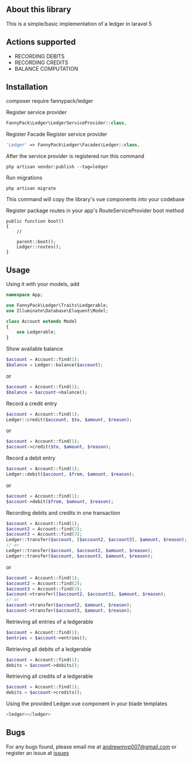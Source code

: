 ## About this library

This is a simple/basic implementation of a ledger in laravel 5

## Actions supported
- RECORDING DEBITS
- RECORDING CREDITS
- BALANCE COMPUTATION

## Installation
composer require fannypack/ledger

Register service provider
```php
FannyPack\Ledger\LedgerServiceProvider::class,
```
Register Facade
Register service provider
```php
'Ledger' => FannyPack\Ledger\Facades\Ledger::class,
```

After the service provider is registered run this command
```
php artisan vendor:publish --tag=ledger
```
Run migrations
```
php artisan migrate
```
This command will copy the library's vue components into your codebase

Register package routes in your app's RouteServiceProvider boot method
```
public function boot()
{
    //

    parent::boot();
    Ledger::routes();
}
```

## Usage
Using it with your models, add 
```php
namespace App;

use FannyPack\Ledger\Traits\Ledgerable;
use Illuminate\Database\Eloquent\Model;

class Account extends Model
{
    use Ledgerable;
}
```

Show available balance
```php
$account = Account::find(1);
$balance = Ledger::balance($account);
```
or
```php
$account = Account::find(1);
$balance = $account->balance();
```
Record a credit entry
```php
$account = Account::find(1);
Ledger::credit($account, $to, $amount, $reason);
```
or
```php
$account = Account::find(1);
$account->credit($to, $amount, $reason);
```
Record a debit entry
```php
$account = Account::find(1);
Ledger::debit($account, $from, $amount, $reason);
```
or
```php
$account = Account::find(1);
$account->debit($from, $amount, $reason);
```

Recording debits and credits in one transaction
```php
$account = Account::find(1);
$account2 = Account::find(2);
$account3 = Account::find(3);
Ledger::transfer($account, [$account2, $account3], $amount, $reason);
// or
Ledger::transfer($account, $account2, $amount, $reason);
Ledger::transfer($account, $account3, $amount, $reason);
```
or
```php
$account = Account::find(1);
$account2 = Account::find(2);
$account3 = Account::find(3);
$account->transfer([$account2, $account3], $amount, $reason);
// or
$account->transfer($account2, $amount, $reason);
$account->transfer($account3, $amount, $reason);
```
Retrieving all entries of a ledgerable
```php
$account = Account::find(1);
$entries = $account->entries();
```
Retrieving all debits of a ledgerable
```php
$account = Account::find(1);
debits = $account->debits();
```
Retrieving all credits of a ledgerable
```php
$account = Account::find(1);
debits = $account->credits();
```
Using the provided Ledger.vue component in your blade templates
```php
<ledger></ledger>
```

## Bugs
For any bugs found, please email me at andrewmvp007@gmail.com or register an issue at [issues](https://github.com/mpaannddreew/laravel-ledger/issues)
